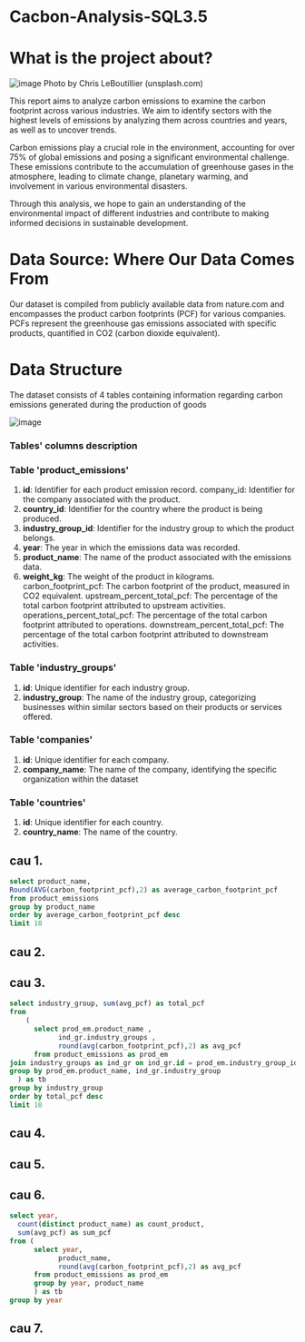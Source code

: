 # Cacbon-Analysis-SQL3.5
# What is the project about?
![image](https://images.unsplash.com/photo-1611273426858-450d8e3c9fce?q=80&w=1470&auto=format&fit=crop&ixlib=rb-4.0.3&ixid=M3wxMjA3fDB8MHxwaG90by1wYWdlfHx8fGVufDB8fHx8fA%3D%3D)
Photo by Chris LeBoutillier (unsplash.com)

This report aims to analyze carbon emissions to examine the carbon footprint across various industries. We aim to identify sectors with the highest levels of emissions by analyzing them across countries and years, as well as to uncover trends.

Carbon emissions play a crucial role in the environment, accounting for over 75% of global emissions and posing a significant environmental challenge. These emissions contribute to the accumulation of greenhouse gases in the atmosphere, leading to climate change, planetary warming, and involvement in various environmental disasters.

Through this analysis, we hope to gain an understanding of the environmental impact of different industries and contribute to making informed decisions in sustainable development.
# Data Source: Where Our Data Comes From
Our dataset is compiled from publicly available data from nature.com and encompasses the product carbon footprints (PCF) for various companies. PCFs represent the greenhouse gas emissions associated with specific products, quantified in CO2 (carbon dioxide equivalent).
# Data Structure
The dataset consists of 4 tables containing information regarding carbon emissions generated during the production of goods

![image](https://github.com/user-attachments/assets/e2a592c8-004d-4cfa-825e-3b8a9b7e83c7)


### Tables' columns description
### Table 'product_emissions'
1. **id**: Identifier for each product emission record.
company_id: Identifier for the company associated with the product.
2. **country_id**: Identifier for the country where the product is being produced.
3. **industry_group_id**: Identifier for the industry group to which the product belongs.
4. **year**: The year in which the emissions data was recorded.
5. **product_name**: The name of the product associated with the emissions data.
6. **weight_kg**: The weight of the product in kilograms.
carbon_footprint_pcf: The carbon footprint of the product, measured in CO2 equivalent.
upstream_percent_total_pcf: The percentage of the total carbon footprint attributed to upstream activities.
operations_percent_total_pcf: The percentage of the total carbon footprint attributed to operations.
downstream_percent_total_pcf: The percentage of the total carbon footprint attributed to downstream activities.
### Table 'industry_groups'
1. **id**: Unique identifier for each industry group.
2. **industry_group**: The name of the industry group, categorizing businesses within similar sectors based on their products or services offered.
### Table 'companies'
1. **id**: Unique identifier for each company.
2. **company_name**: The name of the company, identifying the specific organization within the dataset
### Table 'countries'
1. **id**: Unique identifier for each country.
2. **country_name**: The name of the country.

## cau 1.
```SQL
select product_name,
Round(AVG(carbon_footprint_pcf),2) as average_carbon_footprint_pcf
from product_emissions
group by product_name
order by average_carbon_footprint_pcf desc
limit 10
```
## cau 2.
## cau 3.
``` SQL
select industry_group, sum(avg_pcf) as total_pcf
from 
	(
	  select prod_em.product_name ,
	  		ind_gr.industry_groups ,
	  		round(avg(carbon_footprint_pcf),2) as avg_pcf
	  from product_emissions as prod_em
join industry_groups as ind_gr on ind_gr.id = prod_em.industry_group_id
group by prod_em.product_name, ind_gr.industry_group
  ) as tb
group by industry_group
order by total_pcf desc
limit 10
```
## cau 4.
## cau 5.
## cau 6.
``` SQL
select year,
  count(distinct product_name) as count_product,
  sum(avg_pcf) as sum_pcf
from (
      select year,
            product_name,
            round(avg(carbon_footprint_pcf),2) as avg_pcf
      from product_emissions as prod_em
      group by year, product_name
      ) as tb
group by year
```
## cau 7.
